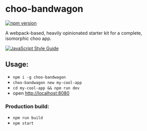 
# choo-bandwagon
[![npm version](https://badge.fury.io/js/choo-bandwagon.svg)](https://badge.fury.io/js/choo-bandwagon)

 A webpack-based, heavily opinionated starter kit for a complete, isomorphic choo app.

[![JavaScript Style Guide](https://cdn.rawgit.com/standard/standard/master/badge.svg)](https://github.com/standard/standard)


## Usage:

- `npm i -g choo-bandwagon`
- `choo-bandwagon new my-cool-app`
- `cd my-cool-app && npm run dev`
- open [http://localhost:8080](http://localhost:8080)

### Production build:

- `npm run build`
- `npm start`
